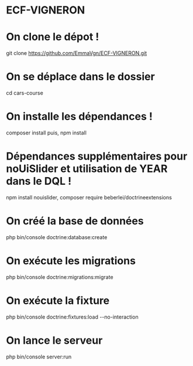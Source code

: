 # ECF-VIGNERON
# On clone le dépot !
git clone https://github.com/EmmaVgn/ECF-VIGNERON.git

# On se déplace dans le dossier
cd cars-course

# On installe les dépendances !
composer install puis,
npm install

# Dépendances supplémentaires pour noUiSlider et utilisation de YEAR dans le DQL !
npm install nouislider,
composer require beberlei/doctrineextensions

# On créé la base de données
php bin/console doctrine:database:create

# On exécute les migrations
php bin/console doctrine:migrations:migrate

# On exécute la fixture
php bin/console doctrine:fixtures:load --no-interaction

# On lance le serveur
php bin/console server:run
